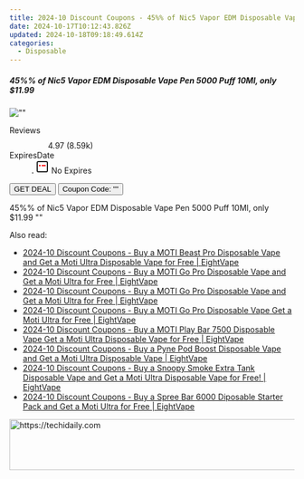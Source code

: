 ```yaml
---
title: 2024-10 Discount Coupons - 45%% of Nic5 Vapor EDM Disposable Vape Pen 5000 Puff 10Ml, only $11.99 | Bellavapor
date: 2024-10-17T10:12:43.826Z
updated: 2024-10-18T09:18:49.614Z
categories:
  - Disposable
---
```


<div class="max-w-4xl mx-auto grid grid-cols-1 lg:max-w-5xl lg:gap-x-20 lg:grid-cols-2">
  <div class="relative p-3 col-start-1 row-start-1 flex flex-col-reverse rounded-lg bg-gradient-to-t from-black/75 via-black/0 sm:bg-none sm:row-start-2 sm:p-0 lg:row-start-1">
    <h5 class="mt-1 text-lg font-semibold text-white sm:text-slate-900 md:text-2xl dark:sm:text-white">45%% of Nic5 Vapor EDM Disposable Vape Pen 5000 Puff 10Ml, only $11.99</h5>
  </div>
  
  <div class="col-start-1 col-end-3 row-start-1 grid gap-4 sm:mb-6 sm:grid-cols-4 lg:col-start-2 lg:row-span-6 lg:row-end-6 lg:mb-0 lg:gap-6">
      <img src="&quot;&quot;" onClick="javascript:window.open(decodeURIComponent('%22https%3A%2F%2Fwww.shareasale.com%2Fu.cfm%3Fd%3D1095745%26m%3D122475%26u%3D4338022%22'), '_blank');void(0);" alt="&quot;&quot;" class="h-60 w-full rounded-lg object-cover sm:col-span-2 sm:h-52 lg:col-span-full" loading="lazy" />
    
  </div>
  <dl class="row-start-2 mt-4 flex items-center text-xs font-medium sm:row-start-3 sm:mt-1 md:mt-2.5 lg:row-start-2">
    <dt class="sr-only">Reviews</dt>
    <dd class="flex items-center text-indigo-600 dark:text-indigo-400">
      <svg width="24" height="24" fill="none" aria-hidden="true" class="mr-1 stroke-current dark:stroke-indigo-500">
        <path d="m12 5 2 5h5l-4 4 2.103 5L12 16l-5.103 3L9 14l-4-4h5l2-5Z" stroke-width="2" stroke-linecap="round" stroke-linejoin="round" />
      </svg>
      <span>4.97 <span class="font-normal text-slate-400">(8.59k)</span></span>
    </dd>
    <dt class="sr-only">ExpiresDate</dt>
    <dd class="flex items-center">
      <svg width="2" height="2" aria-hidden="true" fill="currentColor" class="mx-3 text-slate-300">
        <circle cx="1" cy="1" r="1" />
      </svg>
      <svg width="24" height="24" viewBox="0 0 24 24" fill="none" stroke="currentColor" stroke-width="2">
        <rect x="3" y="3" width="18" height="18" rx="2" fill="#fff" />
        <path d="M6 10L18 10" stroke="red" stroke-width="2" fill="none" />
        <path d="M10 6L10 18" stroke="#fff" stroke-width="2" fill="none" />
      </svg>
      No Expires    </dd>
  </dl>
  <div class="col-start-1 row-start-3 mt-4 self-center sm:col-start-2 sm:row-span-2 sm:row-start-2 sm:mt-0 lg:col-start-1 lg:row-start-3 lg:row-end-4 lg:mt-6">
    <button type="button" onClick="javascript:window.open(decodeURIComponent('%22https%3A%2F%2Fwww.shareasale.com%2Fu.cfm%3Fd%3D1095745%26m%3D122475%26u%3D4338022%22'), '_blank');void(0);" class="rounded-lg bg-red-600 px-3 py-2 text-sm font-medium leading-6 text-white">GET DEAL</button>
    <button type="button" onClick="javascript:window.open(decodeURIComponent('%22https%3A%2F%2Fwww.shareasale.com%2Fu.cfm%3Fd%3D1095745%26m%3D122475%26u%3D4338022%22'), '_blank');void(0);" class="border-dashed border-2 border-indigo-600 bg-green-100 text-sm leading-6 font-medium py-2 px-3 rounded-lg">Coupon Code: &quot;&quot;</button>
  </div>
  <p class="col-start-1 mt-4 text-sm leading-6 sm:col-span-2 lg:col-span-1 lg:row-start-4 lg:mt-6 dark:text-slate-400">
    45%% of Nic5 Vapor EDM Disposable Vape Pen 5000 Puff 10Ml, only $11.99 
""  </p>
</div>

<span class="atpl-alsoreadstyle">Also read:</span>
<div><ul>
<li><a href="https://coupons.techidaily.com/coupon-1228157-share-59344-sale/"><u>2024-10 Discount Coupons - Buy a MOTI Beast Pro Disposable Vape and Get a Moti Ultra Disposable Vape for Free | EightVape</u></a></li>
<li><a href="https://coupons.techidaily.com/coupon-1228158-share-59344-sale/"><u>2024-10 Discount Coupons - Buy a MOTI Go Pro Disposable Vape and Get a Moti Ultra for Free | EightVape</u></a></li>
<li><a href="https://coupons.techidaily.com/coupon-1228159-share-59344-sale/"><u>2024-10 Discount Coupons - Buy a MOTI Go Pro Disposable Vape and Get a Moti Ultra for Free | EightVape</u></a></li>
<li><a href="https://coupons.techidaily.com/coupon-1228160-share-59344-sale/"><u>2024-10 Discount Coupons - Buy a MOTI Go Pro Disposable Vape Get a Moti Ultra for Free | EightVape</u></a></li>
<li><a href="https://coupons.techidaily.com/coupon-1228156-share-59344-sale/"><u>2024-10 Discount Coupons - Buy a MOTI Play Bar 7500 Disposable Vape Get a Moti Ultra Disposable Vape for Free | EightVape</u></a></li>
<li><a href="https://coupons.techidaily.com/coupon-1228155-share-59344-sale/"><u>2024-10 Discount Coupons - Buy a Pyne Pod Boost Disposable Vape and Get a Moti Ultra Disposable Vape | EightVape</u></a></li>
<li><a href="https://coupons.techidaily.com/coupon-1228154-share-59344-sale/"><u>2024-10 Discount Coupons - Buy a Snoopy Smoke Extra Tank Disposable Vape and Get a Moti Ultra Disposable Vape for Free! | EightVape</u></a></li>
<li><a href="https://coupons.techidaily.com/coupon-1228161-share-59344-sale/"><u>2024-10 Discount Coupons - Buy a Spree Bar 6000 Diposable Starter Pack and Get a Moti Ultra for Free | EightVape</u></a></li>
</ul></div>

<ins class="adsbygoogle"
      style="display:block"
      data-ad-client="ca-pub-7571918770474297"
      data-ad-slot="8358498916"
      data-ad-format="auto"
      data-full-width-responsive="true"></ins>
    

<!-- affiliate ads begin -->
<a href="https://aligracehair.sjv.io/c/5597632/1997722/19272" target="_top" id="1997722">
  <img src="//a.impactradius-go.com/display-ad/19272-1997722" border="0" alt="https://techidaily.com" width="728" height="90"/>
</a>
<img height="0" width="0" src="https://aligracehair.sjv.io/i/5597632/1997722/19272" style="position:absolute;visibility:hidden;" border="0" />
<!-- affiliate ads end -->

